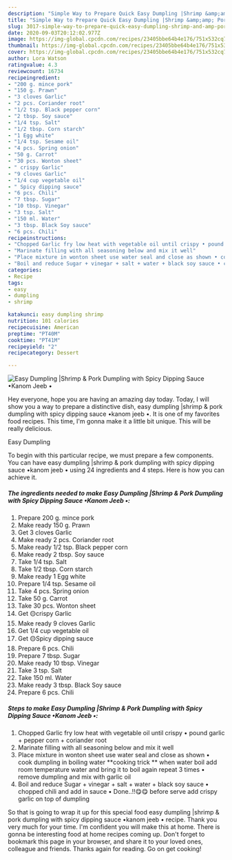 ```yaml
---
description: "Simple Way to Prepare Quick Easy Dumpling |Shrimp &amp;amp; Pork Dumpling with Spicy Dipping Sauce •Kanom Jeeb •"
title: "Simple Way to Prepare Quick Easy Dumpling |Shrimp &amp;amp; Pork Dumpling with Spicy Dipping Sauce •Kanom Jeeb •"
slug: 3017-simple-way-to-prepare-quick-easy-dumpling-shrimp-and-amp-pork-dumpling-with-spicy-dipping-sauce-kanom-jeeb
date: 2020-09-03T20:12:02.977Z
image: https://img-global.cpcdn.com/recipes/23405bbe64b4e176/751x532cq70/easy-dumpling-shrimp-pork-dumpling-with-spicy-dipping-sauce-•kanom-jeeb-•-recipe-main-photo.jpg
thumbnail: https://img-global.cpcdn.com/recipes/23405bbe64b4e176/751x532cq70/easy-dumpling-shrimp-pork-dumpling-with-spicy-dipping-sauce-•kanom-jeeb-•-recipe-main-photo.jpg
cover: https://img-global.cpcdn.com/recipes/23405bbe64b4e176/751x532cq70/easy-dumpling-shrimp-pork-dumpling-with-spicy-dipping-sauce-•kanom-jeeb-•-recipe-main-photo.jpg
author: Lora Watson
ratingvalue: 4.3
reviewcount: 16734
recipeingredient:
- "200 g. mince pork"
- "150 g. Prawn"
- "3 cloves Garlic"
- "2 pcs. Coriander root"
- "1/2 tsp. Black pepper corn"
- "2 tbsp. Soy sauce"
- "1/4 tsp. Salt"
- "1/2 tbsp. Corn starch"
- "1 Egg white"
- "1/4 tsp. Sesame oil"
- "4 pcs. Spring onion"
- "50 g. Carrot"
- "30 pcs. Wonton sheet"
- " crispy Garlic"
- "9 cloves Garlic"
- "1/4 cup vegetable oil"
- " Spicy dipping sauce"
- "6 pcs. Chili"
- "7 tbsp. Sugar"
- "10 tbsp. Vinegar"
- "3 tsp. Salt"
- "150 ml. Water"
- "3 tbsp. Black Soy sauce"
- "6 pcs. Chili"
recipeinstructions:
- "Chopped Garlic fry low heat with vegetable oil until crispy • pound garlic + pepper corn + coriander root"
- "Marinate filling with all seasoning below and mix it well"
- "Place mixture in wonton sheet use water seal and close as shown • cook dumpling in boiling water **cooking trick ** when water boil add room temperature water and bring it to boil again repeat 3 times • remove dumpling and mix with garlic oil"
- "Boil and reduce Sugar + vinegar + salt + water + black soy sauce • chopped chili and add in sauce • Done..!!😋😋 before serve add crispy garlic on top of dumpling"
categories:
- Recipe
tags:
- easy
- dumpling
- shrimp

katakunci: easy dumpling shrimp 
nutrition: 101 calories
recipecuisine: American
preptime: "PT40M"
cooktime: "PT41M"
recipeyield: "2"
recipecategory: Dessert

---
```



![Easy Dumpling |Shrimp &amp; Pork Dumpling with Spicy Dipping Sauce •Kanom Jeeb •](https://img-global.cpcdn.com/recipes/23405bbe64b4e176/751x532cq70/easy-dumpling-shrimp-pork-dumpling-with-spicy-dipping-sauce-•kanom-jeeb-•-recipe-main-photo.jpg)

Hey everyone, hope you are having an amazing day today. Today, I will show you a way to prepare a distinctive dish, easy dumpling |shrimp &amp; pork dumpling with spicy dipping sauce •kanom jeeb •. It is one of my favorites food recipes. This time, I'm gonna make it a little bit unique. This will be really delicious.

Easy Dumpling 

To begin with this particular recipe, we must prepare a few components. You can have easy dumpling |shrimp &amp; pork dumpling with spicy dipping sauce •kanom jeeb • using 24 ingredients and 4 steps. Here is how you can achieve it.

<!--inarticleads1-->

##### The ingredients needed to make Easy Dumpling |Shrimp &amp; Pork Dumpling with Spicy Dipping Sauce •Kanom Jeeb •:

1. Prepare 200 g. mince pork
1. Make ready 150 g. Prawn
1. Get 3 cloves Garlic
1. Make ready 2 pcs. Coriander root
1. Make ready 1/2 tsp. Black pepper corn
1. Make ready 2 tbsp. Soy sauce
1. Take 1/4 tsp. Salt
1. Take 1/2 tbsp. Corn starch
1. Make ready 1 Egg white
1. Prepare 1/4 tsp. Sesame oil
1. Take 4 pcs. Spring onion
1. Take 50 g. Carrot
1. Take 30 pcs. Wonton sheet
1. Get  🟡crispy Garlic
1. Make ready 9 cloves Garlic
1. Get 1/4 cup vegetable oil
1. Get  🟡Spicy dipping sauce
1. Prepare 6 pcs. Chili
1. Prepare 7 tbsp. Sugar
1. Make ready 10 tbsp. Vinegar
1. Take 3 tsp. Salt
1. Take 150 ml. Water
1. Make ready 3 tbsp. Black Soy sauce
1. Prepare 6 pcs. Chili




<!--inarticleads2-->

##### Steps to make Easy Dumpling |Shrimp &amp; Pork Dumpling with Spicy Dipping Sauce •Kanom Jeeb •:

1. Chopped Garlic fry low heat with vegetable oil until crispy • pound garlic + pepper corn + coriander root
1. Marinate filling with all seasoning below and mix it well
1. Place mixture in wonton sheet use water seal and close as shown • cook dumpling in boiling water **cooking trick ** when water boil add room temperature water and bring it to boil again repeat 3 times • remove dumpling and mix with garlic oil
1. Boil and reduce Sugar + vinegar + salt + water + black soy sauce • chopped chili and add in sauce • Done..!!😋😋 before serve add crispy garlic on top of dumpling




So that is going to wrap it up for this special food easy dumpling |shrimp &amp; pork dumpling with spicy dipping sauce •kanom jeeb • recipe. Thank you very much for your time. I'm confident you will make this at home. There is gonna be interesting food at home recipes coming up. Don't forget to bookmark this page in your browser, and share it to your loved ones, colleague and friends. Thanks again for reading. Go on get cooking!
